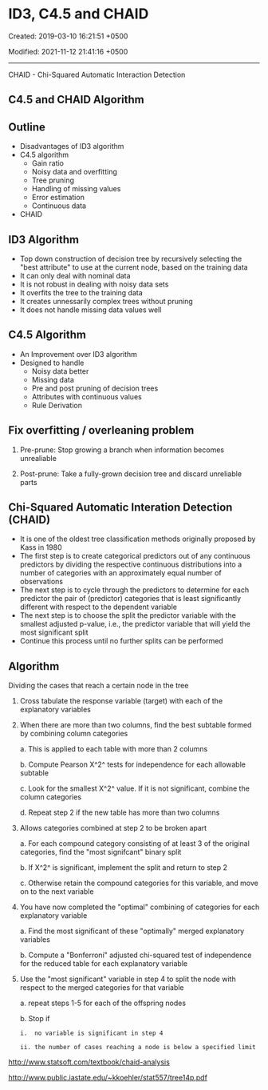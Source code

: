 # ID3, C4.5 and CHAID

Created: 2019-03-10 16:21:51 +0500

Modified: 2021-11-12 21:41:16 +0500

---

CHAID - Chi-Squared Automatic Interaction Detection

## C4.5 and CHAID Algorithm

## Outline
-   Disadvantages of ID3 algorithm
-   C4.5 algorithm
    -   Gain ratio
    -   Noisy data and overfitting
    -   Tree pruning
    -   Handling of missing values
    -   Error estimation
    -   Continuous data
-   CHAID

## ID3 Algorithm
-   Top down construction of decision tree by recursively selecting the "best attribute" to use at the current node, based on the training data
-   It can only deal with nominal data
-   It is not robust in dealing with noisy data sets
-   It overfits the tree to the training data
-   It creates unnessarily complex trees without pruning
-   It does not handle missing data values well

## C4.5 Algorithm
-   An Improvement over ID3 algorithm
-   Designed to handle
    -   Noisy data better
    -   Missing data
    -   Pre and post pruning of decision trees
    -   Attributes with continuous values
    -   Rule Derivation

## Fix overfitting / overleaning problem

1.  Pre-prune: Stop growing a branch when information becomes unrealiable

2.  Post-prune: Take a fully-grown decision tree and discard unreliable parts

## Chi-Squared Automatic Interation Detection (CHAID)
-   It is one of the oldest tree classification methods originally proposed by Kass in 1980
-   The first step is to create categorical predictors out of any continuous predictors by dividing the respective continuous distributions into a number of categories with an approximately equal number of observations
-   The next step is to cycle through the predictors to determine for each predictor the pair of (predictor) categories that is least significantly different with respect to the dependent variable
-   The next step is to choose the split the predictor variable with the smallest adjusted p-value, i.e., the predictor variable that will yield the most significant split
-   Continue this process until no further splits can be performed

## Algorithm

Dividing the cases that reach a certain node in the tree

1.  Cross tabulate the response variable (target) with each of the explanatory variables

2.  When there are more than two columns, find the best subtable formed by combining column categories

    a.  This is applied to each table with more than 2 columns

    b.  Compute Pearson X^2^ tests for independence for each allowable subtable

    c.  Look for the smallest X^2^ value. If it is not significant, combine the column categories

    d.  Repeat step 2 if the new table has more than two columns

3.  Allows categories combined at step 2 to be broken apart

    a.  For each compound category consisting of at least 3 of the original categories, find the "most signifcant" binary split

    b.  If X^2^ is significant, implement the split and return to step 2

    c.  Otherwise retain the compound categories for this variable, and move on to the next variable

4.  You have now completed the "optimal" combining of categories for each explanatory variable

    a.  Find the most significant of these "optimally" merged explanatory variables

    b.  Compute a "Bonferroni" adjusted chi-squared test of independence for the reduced table for each explanatory variable

5.  Use the "most significant" variable in step 4 to split the node with respect to the merged categories for that variable

    a.  repeat steps 1-5 for each of the offspring nodes

    b.  Stop if

        i.  no variable is significant in step 4

        ii. the number of cases reaching a node is below a specified limit

<http://www.statsoft.com/textbook/chaid-analysis>

<http://www.public.iastate.edu/~kkoehler/stat557/tree14p.pdf>
